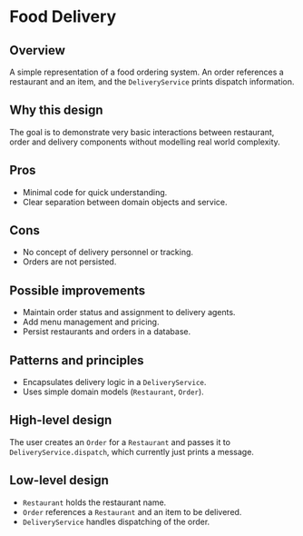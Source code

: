 # Food Delivery

## Overview
A simple representation of a food ordering system. An order references a restaurant and an item, and the `DeliveryService` prints dispatch information.

## Why this design
The goal is to demonstrate very basic interactions between restaurant, order and delivery components without modelling real world complexity.

## Pros
- Minimal code for quick understanding.
- Clear separation between domain objects and service.

## Cons
- No concept of delivery personnel or tracking.
- Orders are not persisted.

## Possible improvements
- Maintain order status and assignment to delivery agents.
- Add menu management and pricing.
- Persist restaurants and orders in a database.

## Patterns and principles
- Encapsulates delivery logic in a `DeliveryService`.
- Uses simple domain models (`Restaurant`, `Order`).

## High-level design
The user creates an `Order` for a `Restaurant` and passes it to `DeliveryService.dispatch`, which currently just prints a message.

## Low-level design
- `Restaurant` holds the restaurant name.
- `Order` references a `Restaurant` and an item to be delivered.
- `DeliveryService` handles dispatching of the order.

